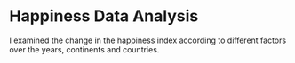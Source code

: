 # Happiness Data Analysis
I examined the change in the happiness index according to different factors over the years, continents and countries.
